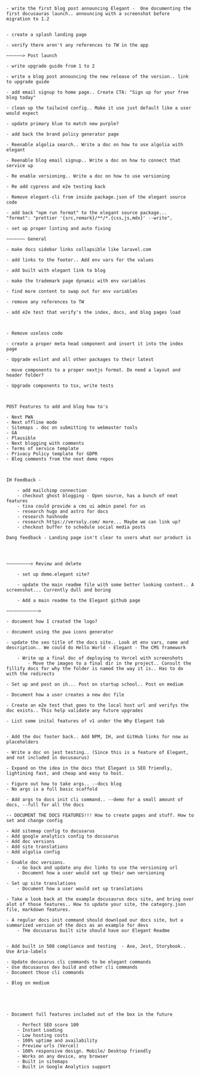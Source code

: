 ~~~~~~> To Launch 1.2   

- write the first blog post announcing Elegant -  One documenting the first docusauras launch.. announcing with a screenshot before migration to 1.2


- create a splash landing page

- verify there aren't any references to TW in the app

~~~~~~> Post launch

- write upgrade guide from 1 to 2

- write a blog post announcing the new release of the version.. link to upgrade guide

- add email signup to home page.. Create CTA: "Sign up for your free blog today"

- clean up the tailwind config.. Make it use just default like a user would expect

- update primary blue to match new purple?

- add back the brand policy generator page

- Reenable algolia search.. Write a doc on how to use algolia with elegant

- Reenable blog email signup.. Write a doc on how to connect that service up

- Re enable versioning.. Write a doc on how to use versioning

- Re add cypress and e2e testing back

- Remove elegant-cli from inside package.json of the elegant source code

- add back "npm run format" to the elegant source package...     "format": "prettier '{src,remark}/**/*.{css,js,mdx}' --write",

- set up proper linting and auto fixing

~~~~~~~ General

- make docs sidebar links collapsible like laravel.com

- add links to the footer.. Add env vars for the values

- add built with elegant link to blog

- make the trademark page dynamic with env variables

- find more content to swap out for env variables

- remove any references to TW

- add e2e test that verify's the index, docs, and blog pages load



- Remove useless code

- create a proper meta head component and insert it into the index page

- Upgrade eslint and all other packages to their latest

- move components to a proper nextjs format. Do need a layout and header folder?

- Upgrade components to tsx, write tests



POST Features to add and blog how to's

- Next PWA
- Next offline mode
- Sitemaps . doc on submitting to webmaster tools
- GA
- Plausible
- Next blogging with comments
- Terms of service template
- Privacy Policy template for GDPR
- Blog comments from the next demo repos



IH Feedback -

    - add mailchimp connection
    - checkout ghost blogging - Open source, has a bunch of neat features
    - tina could provide a cms ui admin panel for us
    - research hugo and astro for docs
    - research hashnode
    - research https://versoly.com/ more... Maybe we can link up?
    - checkout buffer to schedule social media posts

Dang feedback - Landing page isn't clear to users what our product is




~~~~~~~~~> Review and delete

    - set up demo.elegant site?

    - update the main readme file with some better looking content.. A screenshot... Currently dull and boring

    - Add a main readme to the Elegant github page

~~~~~~~~~~~~>

- document how I created the logo?

- document using the pwa icons generator

- update the seo title of the docs site.. Look at env vars, name and description.. We could do Hello World - Elegant - The CMS framework 

    - Write up a final doc of deploying to Vercel with screenshots
        - Move the images to a final dir in the project.. Consult the fillify docs for why the folder is named the way it is.. Has to do with the redirects

- Set up and post on ih... Post on startup school.. Post on medium

- Document how a user creates a new doc file

- Create an e2e test that goes to the local host url and verifys the doc exists.. This help validate any future upgrades

- List some inital features of v1 under the Why Elegant tab


- Add the doc footer back.. Add NPM, IH, and GitHub links for now as placeholders

- Write a doc on jest testing.. (Since this is a feature of Elegant, and not included in docusaurus)

- Expand on the idea in the docs that Elegant is SEO friendly, lightining fast, and cheap and easy to host.

- Figure out how to take args.. --docs blog
- No args is a full basic scaffold

- Add args to docs init cli command.. --demo for a small amount of docs, --full for all the docs

-- DOCUMENT THE DOCS FEATURES!!! How to create pages and stuff. How to set and change config

- Add sitemap config to docusarus
- Add google analytics config to docusarus
- Add doc versions
- Add site translations
- Add algolia config

- Enable doc versions.
    - Go back and update any doc links to use the versioning url
    - Document how a user would set up their own versioning 

- Set up site translations
    - Document how a user would set up translations

- Take a look back at the example docusaurus docs site, and bring over alot of those features.. How to update your site, the category.json file, markdown features.

- A regular docs init command should download our docs site, but a summarized version of the docs as an example for devs
    - THe docusarus built site should have our Elegant Readme


- Add built in 508 compliance and testing  - Axe, Jest, Storybook.. Use Aria-labels

- Update docusarus cli commands to be elegant commands
- Use docusaurus dev build and other cli commands
- Document those cli commands

- Blog on medium





- Document full features included out of the box in the future

    - Perfect SEO score 100
    - Instant Loading
    - Low hosting costs
    - 100% uptime and availability
    - Preview urls (Vercel)
    - 100% responsive design. Mobile/ Desktop friendly
    - Works on any device, any browser
    - Built in sitemaps
    - Built in Google Analytics support